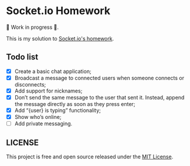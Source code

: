 # Socket.io Homework

🚧 Work in progress 🚧.

This is my solution to [Socket.io's homework](https://socket.io/get-started/chat#homework).

## Todo list

- [x] Create a basic chat application;
- [x] Broadcast a message to connected users when someone connects or disconnects;
- [x] Add support for nicknames;
- [x] Don’t send the same message to the user that sent it. Instead, append the message directly as soon as they press enter;
- [x] Add “{user} is typing” functionality;
- [x] Show who’s online;
- [ ] Add private messaging.

## LICENSE

This project is free and open source released under the [MIT License](https://github.com/ricardospalves/socket-io-homework/blob/main/LICENSE).
